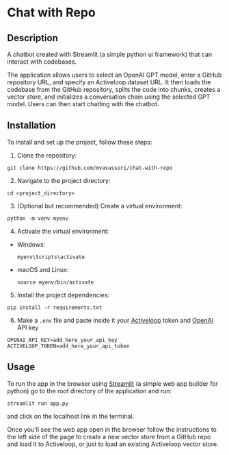# Chat with Repo

## Description

A chatbot created with Streamlit (a simple python ui framework) that can interact with codebases.

The application allows users to select an OpenAI GPT model, enter a GitHub repository URL, and specify an Activeloop dataset URL. It then loads the codebase from the GitHub repository, splits the code into chunks, creates a vector store, and initializes a conversation chain using the selected GPT model. Users can then start chatting with the chatbot.

## Installation

To install and set up the project, follow these steps:

1. Clone the repository:

```
git clone https://github.com/mvavassori/chat-with-repo
```

2. Navigate to the project directory:

```
cd <project_directory>
```

3. (Optional but recommended) Create a virtual environment:

```
python -m venv myenv
```

4. Activate the virtual environment:

- Windows:
  ```
  myenv\Scripts\activate
  ```
- macOS and Linux:
  ```
  source myenv/bin/activate
  ```

5. Install the project dependencies:

```
pip install -r requirements.txt
```

6. Make a `.env` file and paste inside it your [Activeloop](https://app.activeloop.ai/) token and [OpenAI](https://platform.openai.com/account/api-keys) API key

```
OPENAI_API_KEY=add_here_your_api_key
ACTIVELOOP_TOKEN=add_here_your_api_token
```

## Usage

To run the app in the browser using [Streamlit](https://streamlit.io/) (a simple web app builder for python) go to the root directory of the application and run:

```
streamlit run app.py
```

and click on the localhost link in the terminal.

Once you'll see the web app open in the browser follow the instructions to the left side of the page to create a new vector store from a GitHub repo and load it to Activeloop, or just to load an existing Activeloop vector store.

